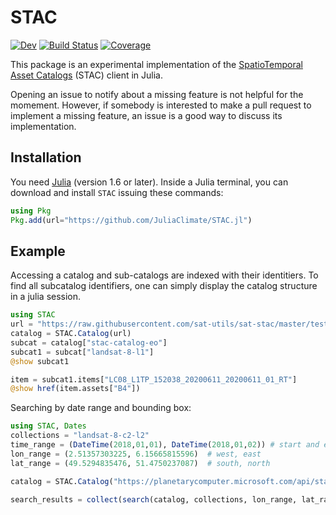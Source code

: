 # STAC

<!--
[![Stable](https://img.shields.io/badge/docs-stable-blue.svg)](https://JuliaClimate.github.io/STAC.jl/stable)
-->
[![Dev](https://img.shields.io/badge/docs-dev-blue.svg)](https://JuliaClimate.github.io/STAC.jl/dev)
[![Build Status](https://github.com/JuliaClimate/STAC.jl/workflows/CI/badge.svg)](https://github.com/JuliaClimate/STAC.jl/actions)
[![Coverage](https://codecov.io/gh/JuliaClimate/STAC.jl/branch/main/graph/badge.svg)](https://codecov.io/gh/JuliaClimate/STAC.jl)


This package is an experimental implementation of the [SpatioTemporal Asset Catalogs](https://stacspec.org/) (STAC) client in Julia.

Opening an issue to notify about a missing feature is not helpful for the momement. However, if somebody is interested to make a pull request to implement a missing feature, an issue is a good way to discuss its implementation.


## Installation

You need [Julia](https://julialang.org/downloads) (version 1.6 or later).
Inside a Julia terminal, you can download and install `STAC` issuing these commands:

```julia
using Pkg
Pkg.add(url="https://github.com/JuliaClimate/STAC.jl")
```

## Example

Accessing a catalog and sub-catalogs are indexed with their identitiers. To find all subcatalog identifiers, one can simply display the catalog structure in a julia session. 

``` julia
using STAC
url = "https://raw.githubusercontent.com/sat-utils/sat-stac/master/test/catalog/catalog.json"
catalog = STAC.Catalog(url)
subcat = catalog["stac-catalog-eo"]
subcat1 = subcat["landsat-8-l1"]
@show subcat1

item = subcat1.items["LC08_L1TP_152038_20200611_20200611_01_RT"]
@show href(item.assets["B4"])
```

Searching by date range and bounding box:

``` julia
using STAC, Dates
collections = "landsat-8-c2-l2"
time_range = (DateTime(2018,01,01), DateTime(2018,01,02)) # start and end time
lon_range = (2.51357303225, 6.15665815596)  # west, east
lat_range = (49.5294835476, 51.4750237087)  # south, north

catalog = STAC.Catalog("https://planetarycomputer.microsoft.com/api/stac/v1")

search_results = collect(search(catalog, collections, lon_range, lat_range, time_range))
```
